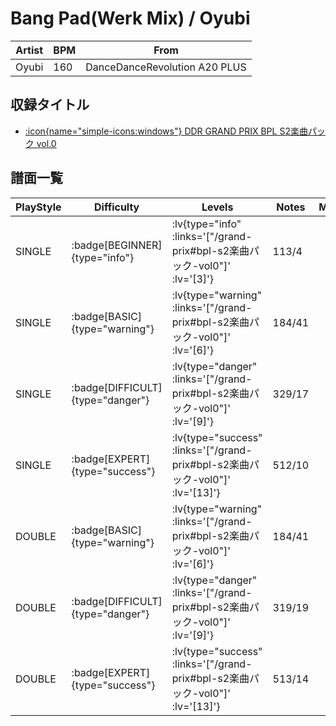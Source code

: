 # Bang Pad(Werk Mix) / Oyubi

|Artist|BPM|From|
|------|---|----|
|Oyubi|160|DanceDanceRevolution A20 PLUS|

## 収録タイトル

- [ :icon{name="simple-icons:windows"} DDR GRAND PRIX BPL S2楽曲パック vol.0](/grand-prix#bpl-s2楽曲パック-vol0)

## 譜面一覧

|PlayStyle|Difficulty|Levels|Notes|Movie|
|---------|----------|------|-----|-----|
|SINGLE| :badge[BEGINNER]{type="info"} | :lv{type="info" :links='["/grand-prix#bpl-s2楽曲パック-vol0"]' :lv='[3]'} |113/4||
|SINGLE| :badge[BASIC]{type="warning"} | :lv{type="warning" :links='["/grand-prix#bpl-s2楽曲パック-vol0"]' :lv='[6]'} |184/41||
|SINGLE| :badge[DIFFICULT]{type="danger"} | :lv{type="danger" :links='["/grand-prix#bpl-s2楽曲パック-vol0"]' :lv='[9]'} |329/17||
|SINGLE| :badge[EXPERT]{type="success"} | :lv{type="success" :links='["/grand-prix#bpl-s2楽曲パック-vol0"]' :lv='[13]'} |512/10||
|DOUBLE| :badge[BASIC]{type="warning"} | :lv{type="warning" :links='["/grand-prix#bpl-s2楽曲パック-vol0"]' :lv='[6]'} |184/41||
|DOUBLE| :badge[DIFFICULT]{type="danger"} | :lv{type="danger" :links='["/grand-prix#bpl-s2楽曲パック-vol0"]' :lv='[9]'} |319/19||
|DOUBLE| :badge[EXPERT]{type="success"} | :lv{type="success" :links='["/grand-prix#bpl-s2楽曲パック-vol0"]' :lv='[13]'} |513/14||
